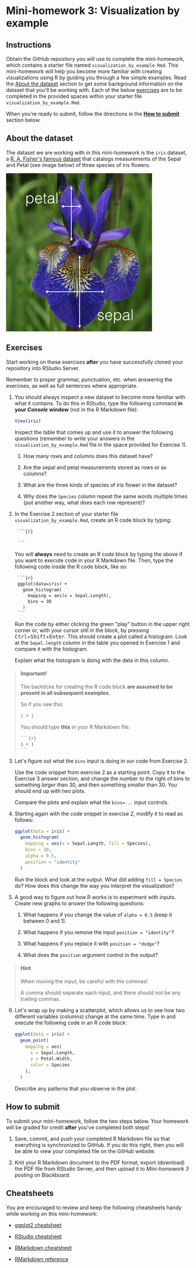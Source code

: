 # Mini-homework 3: Visualization by example

## Instructions

Obtain the GitHub repository you will use to complete the mini-homework, which contains a starter file named `visualization_by_example.Rmd`.
This mini-homework will help you become more familiar with creating visualizations using R by guiding you through a few simple examples.
Read the [About the dataset](#about-the-dataset) section to get some background information on the dataset that you'll be working with.
Each of the below [exercises](#exercises) are to be completed in the provided spaces within your starter file `visualization_by_example.Rmd`.

When you're ready to submit, follow the directions in the **[How to submit](#how-to-submit)** section below.

## About the dataset

The dataset we are working with in this mini-homework is the `iris` dataset, a [R. A. Fisher's famous dataset](https://archive.ics.uci.edu/ml/datasets/Iris) that catalogs measurements of the Sepal and Petal (see image below) of three species of iris flowers.

![Image of an Iris flower showing the dimensions of the measurements](img/iris.png "Iris dimensions")


## Exercises

Start working on these exercises **after** you have successfully cloned your repository into RStudio Server.

Remember to proper grammar, punctuation, etc. when answering the exercises, as well as full sentences where appropriate.

1. You should always inspect a new dataset to become more familiar with what it contains. To do this in RStudio, type the following command **in your *Console* window** (not in the R Markdown file):
    ```r
    View(iris)
    ```

    Inspect the table that comes up and use it to answer the following questions (remember to write your answers in the `visualization_by_example.Rmd` file in the space provided for Exercise 1).

    1.  How many rows and columns does this dataset have?
    
    2.  Are the sepal and petal measurements stored as rows or as columns?
    
    3.  What are the three kinds of species of iris flower in the dataset?
    
    4.  Why does the `Species` column repeat the same words multiple times (put another way, what does each row represent)?

2. In the Exercise 2 section of your starter file `visualization_by_example.Rmd`, create an R code block by typing:

        ```{r}
        
        ```

    You will **always** need to create an R code block by typing the above if you want to execute code in your R Markdown file. Then, type the following code inside the R code block, like so:
    
        ```{r}
        ggplot(data=iris) +
          geom_histogram(
            mapping = aes(x = Sepal.Length),
            bins = 30
          )
        ```
    Run the code by either clicking the green "play" button in the upper right corner or, with your cursor still in the block, by pressing <kbd>Ctrl</kbd>+<kbd>Shift</kbd>+<kbd>Enter</kbd>.
    This should create a plot called a histogram.
    Look at the `Sepal.length` column in the table you opened in Exercise 1 and compare it with the histogram.

    Explain what the histogram is doing with the data in this column.

> #### Important!
> The backticks for creating the R code block **are assumed to be present in all subsequent examples.**
>
> So if you see this:
> 
> ```r
> 1 + 1
> ```
>
> You should type **this** in your R Markdown file:
>
>     ```{r}
>     1 + 1
>     ```

3. Let's figure out what the `bins` input is doing in our code from Exercise 2.

    Use the code snippet from exercise 2 as a starting point. Copy it to the Exercise 3 answer section, and change the number to the right of bins to something *larger* than 30, and then something *smaller* than 30.
    You should end up with two plots.

    Compare the plots and explain what the `bins=...` input controls.

4. Starting again with the code snippet in exercise 2, modify it to read as follows:

    ```r
    ggplot(data = iris) +
      geom_histogram(
        mapping = aes(x = Sepal.Length, fill = Species),
        bins = 30,
        alpha = 0.5,
        position = "identity"
      )
    ```

    Run the block and look at the output.
    What did adding `fill = Species` do?
    How does this change the way you interpret the visualization?

5. A good way to figure out how R works is to experiment with inputs. Create new graphs to answer the following questions:

    1. What happens if you change the value of `alpha = 0.5` (keep it between 0 and 1).

    2. What happens if you remove the input `position = "identity"`?

    3. What happens if you replace it with `position = "dodge"`?

    4. What does the `position` argument control in the output?

> #### Hint
> When moving the input, be careful with the commas!
>
> A comma should separate each input, and there should not be any trailing commas.

6. Let's wrap up by making a scatterplot, which allows us to see how two different variables (columns) change at the same time.
    Type in and execute the following code in an R code block:

    ```r
    ggplot(data = iris) +
      geom_point(
        mapping = aes(
          x = Sepal.Length,
          y = Petal.Width,
          color = Species
        ),
      )
    ```

    Describe any patterns that you observe in the plot.

## How to submit

To submit your mini-homework, follow the two steps below.
Your homework will be graded for credit **after** you've completed both steps!

1.  Save, commit, and push your completed R Markdown file so that everything is synchronized to GitHub.
    If you do this right, then you will be able to view your completed file on the GitHub website.

2.  Knit your R Markdown document to the PDF format, export (download) the PDF file from RStudio Server, and then upload it to *Mini-homework 3* posting on Blackboard.

## Cheatsheets

You are encouraged to review and keep the following cheatsheets handy while working on this mini-homework:

*   [ggplot2 cheatsheet][ggplot2-cheatsheet]

*   [RStudio cheatsheet][rstudio-cheatsheet]

*   [RMarkdown cheatsheet][rmarkdown-cheatsheet]

*   [RMarkdown reference][rmarkdown-reference]

[ggplot2-cheatsheet]:   https://github.com/rstudio/cheatsheets/raw/master/data-visualization-2.1.pdf
[rstudio-cheatsheet]:   https://github.com/rstudio/cheatsheets/raw/master/rstudio-ide.pdf
[rmarkdown-reference]:  https://www.rstudio.com/wp-content/uploads/2015/03/rmarkdown-reference.pdf
[rmarkdown-cheatsheet]: https://github.com/rstudio/cheatsheets/raw/master/rmarkdown-2.0.pdf
